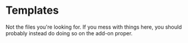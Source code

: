 <!-- #ddev-generated -->
# Templates

Not the files you're looking for. If you mess with things here, you should probably instead do doing so on the add-on proper.
